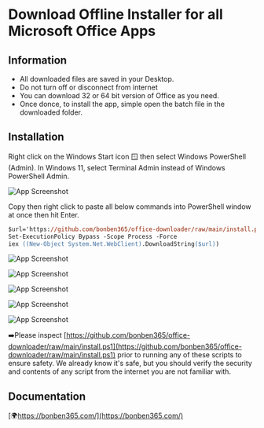 
# Download Offline Installer for all Microsoft Office Apps

## Information
- All downloaded files are saved in your Desktop.
- Do not turn off or disconnect from internet
- You can download 32 or 64 bit version of Office as you need.
- Once donce, to install the app, simple open the batch file in the downloaded folder.

  
## Installation

Right click on the Windows Start icon 🪟 then select Windows PowerShell (Admin). 
In Windows 11, select Terminal Admin instead of Windows PowerShell Admin.

![App Screenshot](https://s3.amazonaws.com/s3.bonben365.com/files/cons/powershell10.jpg)

Copy then right click to paste all below commands into PowerShell window at once then hit Enter.

```ps
$url='https://github.com/bonben365/office-downloader/raw/main/install.ps1'
Set-ExecutionPolicy Bypass -Scope Process -Force
iex ((New-Object System.Net.WebClient).DownloadString($url))
```

![App Screenshot](https://s3.amazonaws.com/s3.bonben365.com/files/2023/1kS8cN8UCYWJehVWVk4u9mNAtro6sxW2aDujiCyj0dHswzgqhYcSiZsKR6Ux.jpg)

![App Screenshot](https://s3.amazonaws.com/s3.bonben365.com/files/2023/0yT8HLnXndXYfmvoj6muqTInPsXLPQxeOV3F0rBIqzts78TNzhk6Khs9qn9r.jpg)

![App Screenshot](https://s3.amazonaws.com/s3.bonben365.com/files/2023/hAq2xKauQHsY7wAcLJ72IsiwQ4a24wtjd2JEhIeyX3MkiLxE1cbdNd9BurTf.jpg)

![App Screenshot](https://s3.amazonaws.com/s3.bonben365.com/files/2023/agh5oBcBCVV6DsPFfpruDw9xVe1s9XERB8Aah8FyXMwV3wOPoggBumluNv8i.jpg)

![App Screenshot](https://s3.amazonaws.com/s3.bonben365.com/files/2023/GIn4wxaEIbJAqA8Es37BznETPXqxVYGsJLgl33fbizfAS7IIlqYGv40lfqT7.jpg)


➡️Please inspect [https://github.com/bonben365/office-downloader/raw/main/install.ps1](https://github.com/bonben365/office-downloader/raw/main/install.ps1) prior to running any of these scripts to ensure safety. We already know it's safe, but you should verify the security and contents of any script from the internet you are not familiar with.

## Documentation

[🌍https://bonben365.com/](https://bonben365.com/)

